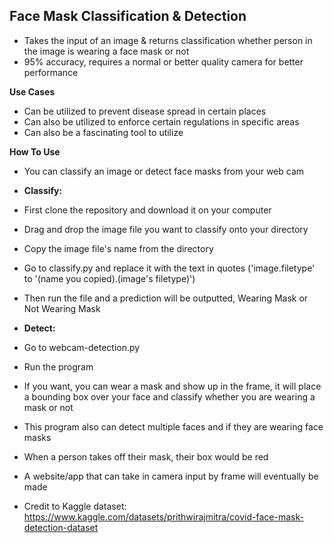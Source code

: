 ## **Face Mask Classification & Detection**

 - Takes the input of an image & returns classification whether person in the image is wearing a face mask or not
 - 95% accuracy, requires a normal or better quality camera for better performance

**Use Cases**
- Can be utilized to prevent disease spread in certain places
- Can also be utilized to enforce certain regulations in specific areas
- Can also be a fascinating tool to utilize 

**How To Use**
- You can classify an image or detect face masks from your web cam
- **Classify:**
 - First clone the repository and download it on your computer
 - Drag and drop the image file you want to classify onto your directory
 - Copy the image file's name from the directory
 - Go to classify.py and replace it with the text in quotes ('image.filetype' to '(name you copied).(image's filetype)')
 - Then run the file and a prediction will be outputted, Wearing Mask or Not Wearing Mask
- **Detect:**
 - Go to webcam-detection.py
 - Run the program
 - If you want, you can wear a mask and show up in the frame, it will place a bounding box over your face and classify whether you are wearing a mask or not
 - This program also can detect multiple faces and if they are wearing face masks
 - When a person takes off their mask, their box would be red
  
- A website/app that can take in camera input by frame will eventually be made


 - Credit to Kaggle dataset: https://www.kaggle.com/datasets/prithwirajmitra/covid-face-mask-detection-dataset
